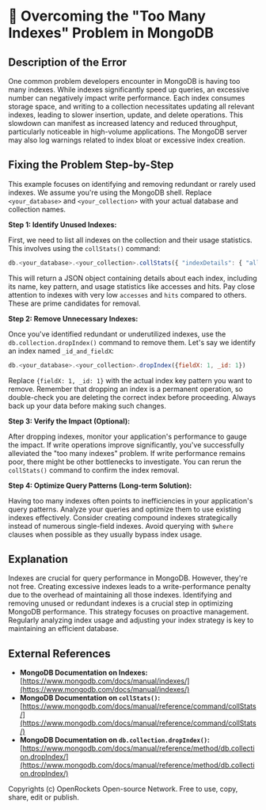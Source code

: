 # 🐞 Overcoming the "Too Many Indexes" Problem in MongoDB


## Description of the Error

One common problem developers encounter in MongoDB is having too many indexes. While indexes significantly speed up queries, an excessive number can negatively impact write performance.  Each index consumes storage space, and writing to a collection necessitates updating all relevant indexes, leading to slower insertion, update, and delete operations. This slowdown can manifest as increased latency and reduced throughput, particularly noticeable in high-volume applications.  The MongoDB server may also log warnings related to index bloat or excessive index creation.

## Fixing the Problem Step-by-Step

This example focuses on identifying and removing redundant or rarely used indexes.  We assume you're using the MongoDB shell. Replace `<your_database>` and `<your_collection>` with your actual database and collection names.

**Step 1: Identify Unused Indexes:**

First, we need to list all indexes on the collection and their usage statistics. This involves using the `collStats()` command:

```javascript
db.<your_database>.<your_collection>.collStats({ "indexDetails": { "all": true }})
```

This will return a JSON object containing details about each index, including its name, key pattern, and usage statistics like accesses and hits.  Pay close attention to indexes with very low `accesses` and `hits` compared to others.  These are prime candidates for removal.

**Step 2:  Remove Unnecessary Indexes:**

Once you've identified redundant or underutilized indexes, use the `db.collection.dropIndex()` command to remove them.  Let's say we identify an index named `_id_and_fieldX`:

```javascript
db.<your_database>.<your_collection>.dropIndex({fieldX: 1, _id: 1})
```

Replace `{fieldX: 1, _id: 1}` with the actual index key pattern you want to remove. Remember that dropping an index is a permanent operation, so double-check you are deleting the correct index before proceeding.  Always back up your data before making such changes.

**Step 3: Verify the Impact (Optional):**

After dropping indexes, monitor your application's performance to gauge the impact. If write operations improve significantly, you've successfully alleviated the "too many indexes" problem.  If write performance remains poor, there might be other bottlenecks to investigate.  You can rerun the `collStats()` command to confirm the index removal.

**Step 4: Optimize Query Patterns (Long-term Solution):**

Having too many indexes often points to inefficiencies in your application's query patterns.  Analyze your queries and optimize them to use existing indexes effectively.  Consider creating compound indexes strategically instead of numerous single-field indexes.  Avoid querying with `$where` clauses when possible as they usually bypass index usage.

## Explanation

Indexes are crucial for query performance in MongoDB. However, they're not free.  Creating excessive indexes leads to a write-performance penalty due to the overhead of maintaining all those indexes.  Identifying and removing unused or redundant indexes is a crucial step in optimizing MongoDB performance.  This strategy focuses on proactive management.  Regularly analyzing index usage and adjusting your index strategy is key to maintaining an efficient database.


## External References

* **MongoDB Documentation on Indexes:** [https://www.mongodb.com/docs/manual/indexes/](https://www.mongodb.com/docs/manual/indexes/)
* **MongoDB Documentation on `collStats()`:** [https://www.mongodb.com/docs/manual/reference/command/collStats/](https://www.mongodb.com/docs/manual/reference/command/collStats/)
* **MongoDB Documentation on `db.collection.dropIndex()`:** [https://www.mongodb.com/docs/manual/reference/method/db.collection.dropIndex/](https://www.mongodb.com/docs/manual/reference/method/db.collection.dropIndex/)


Copyrights (c) OpenRockets Open-source Network. Free to use, copy, share, edit or publish.

